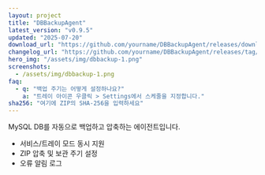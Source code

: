 ```yaml
---
layout: project
title: "DBBackupAgent"
latest_version: "v0.9.5"
updated: "2025-07-20"
download_url: "https://github.com/yourname/DBBackupAgent/releases/download/v0.9.5/DBBackupAgent.zip"
changelog_url: "https://github.com/yourname/DBBackupAgent/releases/tag/v0.9.5"
hero_img: "/assets/img/dbbackup-1.png"
screenshots:
  - /assets/img/dbbackup-1.png
faq:
  - q: "백업 주기는 어떻게 설정하나요?"
    a: "트레이 아이콘 우클릭 > Settings에서 스케줄을 지정합니다."
sha256: "여기에 ZIP의 SHA-256을 입력하세요"
---
```


MySQL DB를 자동으로 백업하고 압축하는 에이전트입니다.

- 서비스/트레이 모드 동시 지원
- ZIP 압축 및 보관 주기 설정
- 오류 알림 로그
